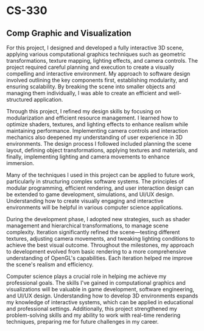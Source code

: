 # CS-330 #
## Comp Graphic and Visualization ##
For this project, I designed and developed a fully interactive 3D scene, applying various computational graphics techniques such as geometric transformations, texture mapping, lighting effects, and camera controls. The project required careful planning and execution to create a visually compelling and interactive environment. My approach to software design involved outlining the key components first, establishing modularity, and ensuring scalability. By breaking the scene into smaller objects and managing them individually, I was able to create an efficient and well-structured application.

Through this project, I refined my design skills by focusing on modularization and efficient resource management. I learned how to optimize shaders, textures, and lighting effects to enhance realism while maintaining performance. Implementing camera controls and interaction mechanics also deepened my understanding of user experience in 3D environments. The design process I followed included planning the scene layout, defining object transformations, applying textures and materials, and finally, implementing lighting and camera movements to enhance immersion.

Many of the techniques I used in this project can be applied to future work, particularly in structuring complex software systems. The principles of modular programming, efficient rendering, and user interaction design can be extended to game development, simulations, and UI/UX design. Understanding how to create visually engaging and interactive environments will be helpful in various computer science applications.

During the development phase, I adopted new strategies, such as shader management and hierarchical transformations, to manage scene complexity. Iteration significantly refined the scene—testing different textures, adjusting camera movements, and tweaking lighting conditions to achieve the best visual outcome. Throughout the milestones, my approach to development evolved from basic rendering to a more comprehensive understanding of OpenGL's capabilities. Each iteration helped me improve the scene's realism and efficiency.

Computer science plays a crucial role in helping me achieve my professional goals. The skills I've gained in computational graphics and visualizations will be valuable in game development, software engineering, and UI/UX design. Understanding how to develop 3D environments expands my knowledge of interactive systems, which can be applied in educational and professional settings. Additionally, this project strengthened my problem-solving skills and my ability to work with real-time rendering techniques, preparing me for future challenges in my career.
